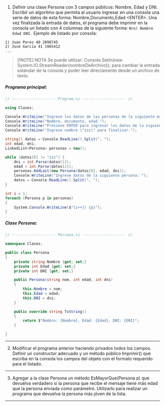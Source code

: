 1) Definir una clase Persona con 3 campos públicos: Nombre, Edad y DNI. Escribir un algoritmo que permita al usuario ingresar en una consola una serie de datos de esta forma: Nombre,Documento,Edad \<ENTER>. Una vez finalizada la entrada de datos, el programa debe imprimir en la consola un listado con 4 columnas de la siguiente forma: 
```Nro) Nombre Edad DNI.```
Ejemplo de listado por consola:
```
1) Juan Perez 40 2098745
2) José García 41 1965412
...
```

> [!NOTE] NOTA
> Se puede utilizar: Console.SetIn(new System.IO.StreamReader(nombreDeArchivo)); para cambiar la entrada estándar de la consola y poder leer directamente desde un archivo de texto.

##### Programa principal:
```C#
// -------------------- Program.cs -------------------- //

using Clases;

Console.WriteLine("Ingrese los datos de las personas de la siguiente manera:");
Console.WriteLine("Nombre, documento, edad.");
Console.WriteLine("Presione ENTER para ingresar los datos de la siguiente persona.");
Console.WriteLine("Ingrese nombre \"zzz\" para finalizar.");

string[] datos = Console.ReadLine().Split(", ");
int edad, dni;
LinkedList<Persona> personas = new();

while (datos[0] != "zzz") {
    dni = int.Parse(datos[1]);
    edad = int.Parse(datos[2]);
    personas.AddLast(new Persona(datos[0], edad, dni));
    Console.WriteLine("Ingrese datos de la siguiente persona: ");
    datos = Console.ReadLine().Split(", ");
}

int i = 1;
foreach (Persona p in personas)
{
    System.Console.WriteLine($"{i++}) {p}");
}
```

##### Clase Persona:
```C#
// -------------------- Persona.cs -------------------- //

namespace Clases;

public class Persona
{
    private string Nombre {get; set;}
    private int Edad {get; set;}
    private int DNI {get; set;}

    public Persona(string nom, int edad, int dni)
    {
        this.Nombre = nom;
        this.Edad = edad;
        this.DNI = dni;
    }

    public override string ToString()
    {
        return $"Nombre: {Nombre}, Edad: {Edad}, DNI: {DNI}";
    }

}

```
---
2) Modificar el programa anterior haciendo privados todos los campos. Definir un constructor adecuado y un método público Imprimir() que escriba en la consola los campos del objeto con el formato requerido para el listado.
---
3) Agregar a la clase Persona un método EsMayorQue(Persona p) que devuelva verdadero si la persona que recibe el mensaje tiene más edad que la persona enviada como parámetro. Utilizarlo para realizar un programa que devuelva la persona más jóven de la lista.
---
